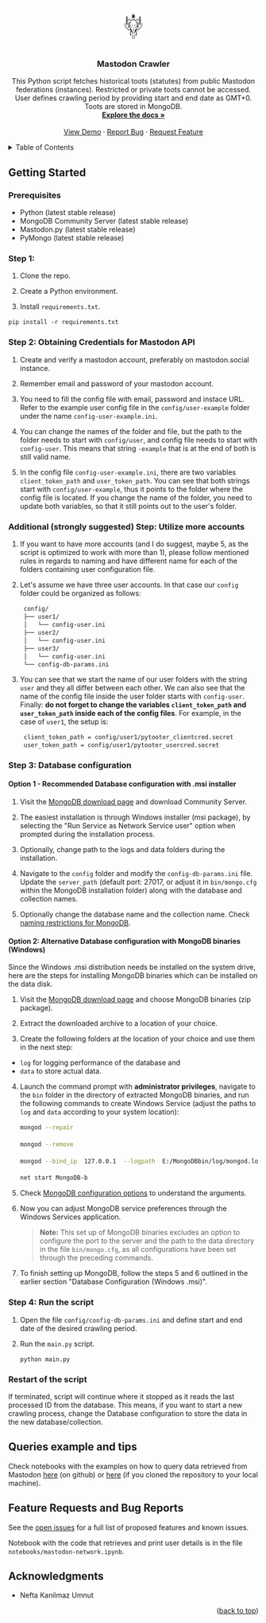 <a name="readme-top"></a>


<!-- PROJECT LOGO -->
<br />
<div align="center">
  <a href="https://github.com/vraikonen/mastodon-crawler">
    <img src="img/mastodon.png" alt="Logo" width="80" height="80">
  </a>

<h3 align="center">Mastodon Crawler</h3>

  <p align="center">
    This Python script fetches historical toots (statutes) from public Mastodon federations (instances). Restricted or private toots cannot be accessed. User defines crawling period by providing start and end date as GMT+0. Toots are stored in MongoDB.
    <br />
    <a href="https://github.com/vraikonen/mastodon-crawler"><strong>Explore the docs »</strong></a>
    <br />
    <br />
    <a href="https://github.com/vraikonen/mastodon-crawler">View Demo</a>
    ·
    <a href="https://github.com/vraikonen/mastodon-crawler/issues">Report Bug</a>
    ·
    <a href="https://github.com/vraikonen/mastodon-crawler/issues">Request Feature</a>
  </p>
</div>



<!-- TABLE OF CONTENTS -->
<details>
  <summary>Table of Contents</summary>
  <ol>
    <li>
      <a href="#getting-started">Getting Started</a>
      <ul>
      <li><a href="#prerequisites">Prerequisites</a></li>
      <li><a href="#obtaining-credentials-for-mastodon-api">Obtaining Credentials for Mastodon API</a></li>
      <li><a href="#database-configuration">Database configuration</a></li>
      <li><a href="#restart-of-the-script">Restart of the script</a></li>
      </ul>
    </li>
    <li><a href="#queries-example-and-tips">Query example</a></li>
    <li><a href="#Feature Requests and Bug Reports">Feature Requests and Bug Reports</a></li>
    <li><a href="#acknowledgments">Acknowledgments</a></li>
  </ol>
</details>

<!-- GETTING STARTED -->
## Getting Started

### Prerequisites
* Python (latest stable release)
* MongoDB Community Server (latest stable release)
* Mastodon.py (latest stable release)
* PyMongo (latest stable release)

### Step 1: 

1. Clone the repo.

2. Create a Python environment.

3. Install `requirements.txt`.
```
pip install -r requirements.txt
```

### Step 2: Obtaining Credentials for Mastodon API


1. Create and verify a mastodon account, preferably on mastodon.social instance.

2. Remember email and password of your mastodon account.

3. You need to fill the config file with email, password and instace URL. Refer to the example user config file in the `config/user-example` folder under the name `config-user-example.ini`. 

4. You can change the names of the folder and file, but the path to the folder needs to start with `config/user`, and config file needs to start with `config-user`. This means that string `-example` that is at the end of both is still valid name.

5. In the config file `config-user-example.ini`, there are two variables `client_token_path` and `user_token_path`. You can see that both strings start with `config/user-example`, thus it points to the folder where the config file is located. If you change the name of the folder, you need to update both variables, so that it still points out to the user's folder.

### Additional (strongly suggested) Step: Utilize more accounts

1. If you want to have more accounts (and I do suggest, maybe 5, as the script is optimized to work with more than 1), please follow mentioned rules in regards to naming and have different name for each of the folders containing user configuration file.

2. Let's assume we have three user accounts. In that case our `config` folder could be organized as follows:

        
        config/
        ├── user1/
        │   └── config-user.ini
        ├── user2/
        │   └── config-user.ini
        ├── user3/
        │   └── config-user.ini
        └── config-db-params.ini
        
3. You can see that we start the name of our user folders with the string `user` and they all differ between each other. We can also see that the name of the config file inside the user folder starts with `config-user`. Finally: **do not forget to change the variables `client_token_path` and `user_token_path` inside each of the config files**. For example, in the case of `user1`, the setup is: 

        client_token_path = config/user1/pytooter_clientcred.secret
        user_token_path = config/user1/pytooter_usercred.secret

### Step 3: Database configuration

#### Option 1 - Recommended Database configuration with .msi installer
1. Visit the [MongoDB download page](https://www.mongodb.com/try/download/community) and download Community Server. 

2. The easiest installation is through Windows installer (msi package), by selecting the "Run Service as Network Service user" option when prompted during the installation process.

3. Optionally, change path to the logs and data folders during the installation.

4. Navigate to the `config` folder and modify the `config-db-params.ini` file. Update the `server_path` (default port: 27017, or adjust it in `bin/mongo.cfg` within the MongoDB installation folder) along with the database and collection names.

5. Optionally change the database name and the collection name. Check [naming restrictions for MongoDB](https://www.mongodb.com/docs/manual/reference/limits/?_ga=2.67582801.1990405345.1706732504-2064098827.1705526269#naming-restrictions).

#### Option 2: Alternative Database configuration with MongoDB binaries (Windows)
Since the Windows .msi distribution needs be installed on the system drive, here are the steps for installing MongoDB binaries which can be installed on the data disk.

1. Visit the [MongoDB download page](https://www.mongodb.com/try/download/community) and choose MongoDB binaries (zip package).

2. Extract the downloaded archive to a location of your choice.

3. Create the following folders at the location of your choice and use them in the next step: 
  - `log` for logging performance of the database and 
  - `data` to store actual data.

4. Launch the command prompt with **administrator privileges**, navigate to the `bin` folder in the directory of extracted MongoDB binaries, and run the following commands to create Windows Service (adjust the paths to `log` and `data` according to your system location):
    ```bash
    mongod --repair 

    mongod --remove 

    mongod --bind_ip  127.0.0.1  --logpath  E:/MongoDBbin/log/mongod.log  --logappend  --dbpath  E:/MongoDBbin/data/db  --port 27017 --serviceName "MongoDB-bin" --serviceDisplayName "MongoDB-bin" --install

    net start MongoDB-b
    ```

5. Check [MongoDB configuration options](https://www.mongodb.com/docs/manual/reference/configuration-options/) to understand the arguments. 

6. Now you can adjust MongoDB service preferences through the Windows Services application.

    > **Note:** This set up of MongoDB binaries excludes an option to configure the port to the server and the path to the data directory in the file `bin/mongo.cfg`, as all configurations have been set through the preceding commands.

7. To finish setting up MongoDB, follow the steps 5 and 6 outlined in the earlier section "Database Configuration (Windows .msi)". 

### Step 4: Run the script 

1. Open the file `config/config-db-params.ini` and define start and end date of the desired crawling period. 

4. Run the `main.py` script.
    ```
    python main.py
    ```

### Restart of the script
If terminated, script will continue where it stopped as it reads the last processed ID from the database. This means, if you want to start a new crawling process, change the Database configuration to store the data in the new database/collection. 

<!-- Queries example and tips -->
## Queries example and tips
Check notebooks with the examples on how to query data retrieved from Mastodon <a href="https://github.com/vraikonen/mastodon-crawler/notebooks">here</a> (on github) or [here](./notebooks) (if you cloned the repository to your local machine).


<!-- Suggestions and Issues -->
## Feature Requests and Bug Reports

See the [open issues](https://github.com/vraikonen/mastodon-crawler/issues) for a full list of proposed features and known issues.

Notebook with the code that retrieves and print user details is in the file `notebooks/mastodon-network.ipynb`.

<!-- ACKNOWLEDGMENTS -->
## Acknowledgments

* []() Nefta Kanilmaz Umnut

<p align="right">(<a href="#readme-top">back to top</a>)</p>
